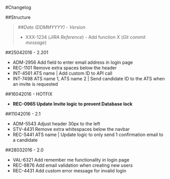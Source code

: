 
#Changelog

##Structure
> ##*Date (DDMMYYYY)* - *Version*
> * XXX-1234 (*JIRA Reference*) - Add function X (*Git commit message*)

##25042016 - 2.201

* ADM-2956 Add field to enter email address in login page
* REC-1101 Remove extra spaces below the header
* INT-4561 ATS name | Add custom ID to API call
* INT-7498 ATS name 1, ATS name 2 | Send candidate ID to the ATS when an invite is requested

##16042016 - HOTFIX
* **REC-0965 Update Invite logic to prevent Database lock**

##11042016 - 2.1

* ADM-5543 Adjust header 30px to the left
* STV-4431 Remove extra whitespaces below the navbar
* REC-5441 ATS name | Update logic to only send 1 confirmation email to a candidate

##28032016 - 2.0

* VAL-6321 Add remember me functionality in login page
* REC-8876 Add email validation when creating new users
* REC-4431 Add custom error message for invalid login
